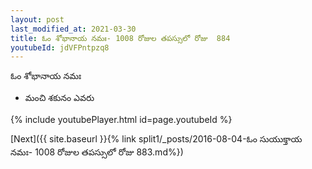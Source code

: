 ```yaml
---
layout: post
last_modified_at: 2021-03-30
title: ఓం శోభానాయ నమః- 1008 రోజుల తపస్సులో రోజు  884
youtubeId: jdVFPntpzq8
---
```

 
 
 ఓం శోభానాయ నమః  
 
 -  మంచి శకునం  ఎవరు 
 
  
 
  
 
 
 
 
 
 


{% include youtubePlayer.html id=page.youtubeId %}
 
[Next]({{ site.baseurl }}{% link  split1/_posts/2016-08-04-ఓం సుయుక్తాయ నమః- 1008 రోజుల తపస్సులో రోజు  883.md%})
 
